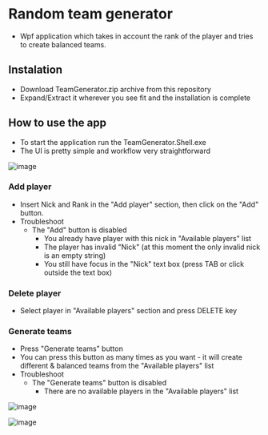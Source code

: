 # Random team generator
- Wpf application which takes in account the rank of the player and tries to create balanced teams.

## Instalation
- Download TeamGenerator.zip archive from this repository
- Expand/Extract it wherever you see fit and the installation is complete

## How to use the app
- To start the application run the TeamGenerator.Shell.exe
- The UI is pretty simple and workflow very straightforward


![image](https://user-images.githubusercontent.com/9948892/124349762-220fe380-dbf1-11eb-9af6-4d88057d20ba.png)

### Add player
- Insert Nick and Rank in the "Add player" section, then click on the "Add" button.
- Troubleshoot
  - The "Add" button is disabled
    - You already have player with this nick in "Available players" list
    - The player has invalid "Nick" (at this moment the only invalid nick is an empty string)
    - You still have focus in the "Nick" text box (press TAB or click outside the text box)

### Delete player
- Select player in "Available players" section and press DELETE key

### Generate teams
- Press "Generate teams" button
- You can press this button as many times as you want - it will create different & balanced teams from the "Available players" list
- Troubleshoot
  - The "Generate teams" button is disabled
    - There are no available players in the "Available players" list


![image](https://user-images.githubusercontent.com/9948892/124350199-80d65c80-dbf3-11eb-97a8-4847ccd95eae.png)

![image](https://user-images.githubusercontent.com/9948892/124350247-d6126e00-dbf3-11eb-80bb-1377c73986cc.png)
